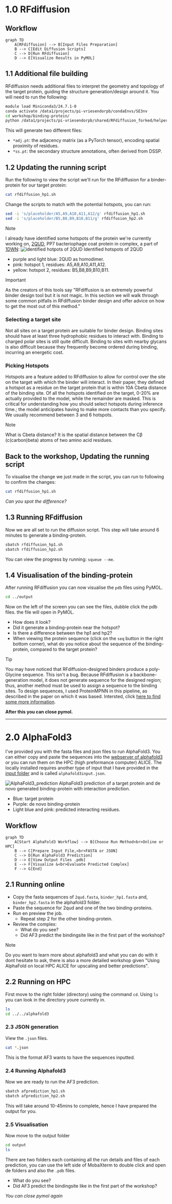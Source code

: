 # 1.0 RFdiffusion


## Workflow

```mermaid
graph TD
    A[RFdiffusion] --> B[Input Files Preparation]
    B --> C[Edit Diffusion Scripts]
    C --> D[Run RFdiffusion]
    D --> E[Visualize Results in PyMOL]
```

## 1.1 Additional file building
RFdiffusion needs additional files to interpret the geometry and topology of the target protein, guiding the structure generation/design around it.
You will need to run the following:

```bash
module load Miniconda3/24.7.1-0
conda activate /data1/projects/pi-vriesendorpb/condaEnvs/SE3nv
cd workshop/binding-protein/
python /data1/projects/pi-vriesendorpb/shared/RFdiffusion_forked/helper_scripts/make_secstruc_adj.py --input_pdb 2qud.pdb --out_dir ./
```

This will generate two different files:
- `*adj.pt`: the adjacency matrix (as a PyTorch tensor), encoding spatial proximity of residues.
- `*ss.pt`: the secondary structure annotations, often derived from DSSP.

## 1.2 Updating the running script
Run the following to view the script we'll run for the RFdiffusion for a binder-protein for our target protein:

```bash
cat rfdiffusion_hp1.sh
```

Change the scripts to match with the potential hotspots, you can run:

```bash
sed -i 's/placeholder/A5,A9,A10,A11,A12/g' rfdiffusion_hp1.sh
sed -i 's/placeholder/B5,B8,B9,B10,B11/g' rfdiffusion_hp2.sh
```
> [!NOTE]
> I already have identified some hotspots of the protein we're currently working on, [2QUD](https://www.rcsb.org/structure/2QUD), PP7 bacteriophage coat protein in complex, a part of [1DWN](https://www.rcsb.org/structure/1DWN):
> ![identified hotpots of 2QUD](assets/hotspot_2qud_2.png)
> Identified hotspots of 2QUD
> - purple and light blue: 2QUD as homodimer.
> - pink: hotspot 1, residues: A5,A9,A10,A11,A12.
> - yellow: hotspot 2, residues: B5,B8,B9,B10,B11.

> [!IMPORTANT]
> As the creators of this tools say "RFdiffusion is an extremely powerful binder design tool but it is not magic. In this section we will walk through some common pitfalls in RFdiffusion binder design and offer advice on how to get the most out of this method."

### Selecting a target site
Not all sites on a target protein are suitable for binder design. Binding sites should have at least three hydrophobic residues to interact with. Binding to charged polar sites is still quite difficult. Binding to sites with nearby glycans is also difficult because they frequently become ordered during binding, incurring an energetic cost.

### Picking Hotspots
Hotspots are a feature added to RFdiffusion to allow for control over the site on the target with which the binder will interact. In their paper, they defined a hotspot as a residue on the target protein that is within 10A Cbeta distance of the binding site. Of all the hotspots identified on the target, 0-20% are actually provided to the model, while the remainder are masked. This is critical for understanding how you should select hotspots during inference time.; the model anticipates having to make more contacts than you specify. We usually recommend between 3 and 6 hotspots.
> [!NOTE]
> What is Cbeta distance?
> It is the spatial distance between the Cβ (c(carbon)beta) atoms of two amino acid residues.

## Back to the workshop, Updating the running script
To visualise the change we just made in the script, you can run to following to confirm the changes:

```bash
cat rfdiffusion_hp1.sh
```
*Can you spot the difference?*

## 1.3 Running RFdiffusion
Now we are all set to run the diffusion script. This step will take around 6 minutes to generate a binding-protein.

```bash
sbatch rfdiffusion_hp1.sh
sbatch rfdiffusion_hp2.sh
```

You can view the progress by running: `squeue --me`.

## 1.4 Visualisation of the binding-protein
After running RFdiffusion you can now visualise the `pdb` files using PyMOL.

```bash
cd ../output
```

Now on the left of the screen you can see the files, dubble click the pdb files. the file will open in PyMOL.
- How does it look?
- Did it generate a binding-protein near the hotspot?
- Is there a difference between the hp1 and hp2?
- When viewing the protein sequence (click on the `seq` button in the right bottom corner), what do you notice about the sequence of the binding-protein, compared to the target protein?

> [!TIP]
> You may have noticed that RFdiffusion-designed binders produce a poly-Glycine sequence. This isn't a bug. Because RFdiffusion is a backbone-generation model, it does not generate sequence for the designed region; thus, another method must be used to assign a sequence to the binding sites. To design sequences, I used ProteinMPNN in this pipeline, as described in the paper on which it was based. Intersted, click [here to find some more information](https://github.com/dauparas/ProteinMPNN).

**After this you can close pymol.**

-----

# 2.0 AlphaFold3
I've provided you with the fasta files and json files to run AlphaFold3. You can either copy and paste the sequences into the [webserver of alphafold3](https://alphafoldserver.com/) or you can run them on the HPC (high preformance computer) ALICE. The locally installed requires another type of input that I have provided in the [input folder](binding-protein/alphafold3/) and is called `alphafold3input.json`.

![AlphaFold3_prediction](assets/af3_combined.png)
AlphaFold3 prediction of a target protein and de novo generated binding-protein with interaction prediction.
- Blue: target protein
- Purple: de novo binding-protein
- Light blue and pink: predicted interacting residues.

## Workflow
```mermaid
graph TD
    A[Start AlphaFold3 Workflow] --> B[Choose Run Method<br>Online or HPC]
    B --> C[Prepare Input File,<br>FASTA or JSON]
    C --> D[Run AlphaFold3 Prediction]
    D --> E[View Output Files .pdb]
    E --> F[Visualize &<br>Evaluate Predicted Complex]
    F --> G[End]
```
## 2.1 Running online 
- Copy the fasta sequences of `2qud.fasta`, `binder_hp1.fasta` and, `binder_hp2.fasta` in the alphafold3 folder.
- Paste the sequence for 2qud and one of the two binding-proteins.
- Run en preview the job.
	- Repeat step 2 for the other binding-protein.
- Review the complex:
	- What do you see?
	- Did AF3 predict the bindingsite like in the first part of the workshop?

> [!NOTE]
> Do you want to learn more about alphafold3 and what you can do with it dont hesitate to ask, there is also a more detailed workshop given "Using AlphaFold on local HPC ALICE for upscaling and better predictions".

## 2.2 Running on HPC
First move to the right folder (directory) using the command `cd`. Using `ls` you can look in the directory youre currently in.

```bash
ls
cd ../../alphafold3
```
### 2.3 JSON generation
View the `.json` files.

```bash
cat *.json
```
This is the format AF3 wants to have the sequences inputted.

### 2.4 Running Alphafold3
Now we are ready to run the AF3 prediction.
```bash
sbatch afprediction_hp1.sh
sbatch afprediction_hp2.sh
```
This will take around 10-45mins to complete, hence I have prepared the output for you.

### 2.5 Visualisation
Now move to the output folder
```bash
cd output
ls
```
There are two folders each containing all the run details and files of each prediction, you can use the left side of MobaXterm to double click and open de folders and also the `.pdb` files.
- What do you see?
- Did AF3 predict the bindingsite like in the first part of the workshop?

*You can close pymol again*

